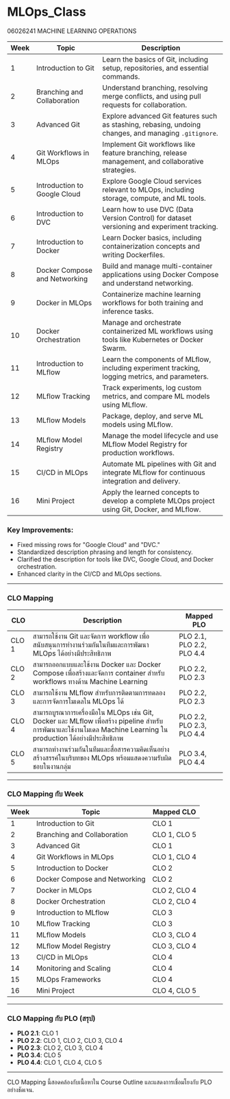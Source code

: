 # MLOps_Class
  06026241 MACHINE LEARNING OPERATIONS



| **Week** | **Topic**                           | **Description**                                                                                     |
|----------|-------------------------------------|-----------------------------------------------------------------------------------------------------|
| 1        | Introduction to Git                | Learn the basics of Git, including setup, repositories, and essential commands.                   |
| 2        | Branching and Collaboration        | Understand branching, resolving merge conflicts, and using pull requests for collaboration.       |
| 3        | Advanced Git                       | Explore advanced Git features such as stashing, rebasing, undoing changes, and managing `.gitignore`. |
| 4        | Git Workflows in MLOps             | Implement Git workflows like feature branching, release management, and collaborative strategies. |
| 5        | Introduction to Google Cloud       | Explore Google Cloud services relevant to MLOps, including storage, compute, and ML tools.        |
| 6        | Introduction to DVC                | Learn how to use DVC (Data Version Control) for dataset versioning and experiment tracking.       |
| 7        | Introduction to Docker             | Learn Docker basics, including containerization concepts and writing Dockerfiles.                 |
| 8        | Docker Compose and Networking      | Build and manage multi-container applications using Docker Compose and understand networking.     |
| 9        | Docker in MLOps                    | Containerize machine learning workflows for both training and inference tasks.                    |
| 10       | Docker Orchestration               | Manage and orchestrate containerized ML workflows using tools like Kubernetes or Docker Swarm.   |
| 11       | Introduction to MLflow             | Learn the components of MLflow, including experiment tracking, logging metrics, and parameters.  |
| 12       | MLflow Tracking                    | Track experiments, log custom metrics, and compare ML models using MLflow.                       |
| 13       | MLflow Models                      | Package, deploy, and serve ML models using MLflow.                                                |
| 14       | MLflow Model Registry              | Manage the model lifecycle and use MLflow Model Registry for production workflows.                |
| 15       | CI/CD in MLOps                     | Automate ML pipelines with Git and integrate MLflow for continuous integration and delivery.     |
| 16       | Mini Project                       | Apply the learned concepts to develop a complete MLOps project using Git, Docker, and MLflow.    |

### Key Improvements:
- Fixed missing rows for "Google Cloud" and "DVC."
- Standardized description phrasing and length for consistency.
- Clarified the description for tools like DVC, Google Cloud, and Docker orchestration.
- Enhanced clarity in the CI/CD and MLOps sections.


---

### **CLO Mapping**

| **CLO** | **Description**                                                                                                                                                                | **Mapped PLO**               |
|---------|--------------------------------------------------------------------------------------------------------------------------------------------------------------------------------|------------------------------|
| CLO 1   | สามารถใช้งาน Git และจัดการ workflow เพื่อสนับสนุนการทำงานร่วมกันในทีมและการพัฒนา MLOps ได้อย่างมีประสิทธิภาพ                                                               | PLO 2.1, PLO 2.2, PLO 4.4   |
| CLO 2   | สามารถออกแบบและใช้งาน Docker และ Docker Compose เพื่อสร้างและจัดการ container สำหรับ workflows ทางด้าน Machine Learning                                                     | PLO 2.2, PLO 2.3            |
| CLO 3   | สามารถใช้งาน MLflow สำหรับการติดตามการทดลองและการจัดการโมเดลใน MLOps ได้                                                                                                     | PLO 2.2, PLO 2.3            |
| CLO 4   | สามารถบูรณาการเครื่องมือใน MLOps เช่น Git, Docker และ MLflow เพื่อสร้าง pipeline สำหรับการพัฒนาและใช้งานโมเดล Machine Learning ใน production ได้อย่างมีประสิทธิภาพ        | PLO 2.2, PLO 2.3, PLO 4.4   |
| CLO 5   | สามารถทำงานร่วมกันในทีมและสื่อสารความคิดเห็นอย่างสร้างสรรค์ในบริบทของ MLOps พร้อมแสดงความรับผิดชอบในงานกลุ่ม                                                                | PLO 3.4, PLO 4.4            |

---

### **CLO Mapping กับ Week**

| **Week** | **Topic**                          | **Mapped CLO**       |
|----------|------------------------------------|----------------------|
| 1        | Introduction to Git               | CLO 1               |
| 2        | Branching and Collaboration       | CLO 1, CLO 5        |
| 3        | Advanced Git                      | CLO 1               |
| 4        | Git Workflows in MLOps            | CLO 1, CLO 4        |
| 5        | Introduction to Docker            | CLO 2               |
| 6        | Docker Compose and Networking     | CLO 2               |
| 7        | Docker in MLOps                   | CLO 2, CLO 4        |
| 8        | Docker Orchestration              | CLO 2, CLO 4        |
| 9        | Introduction to MLflow            | CLO 3               |
| 10       | MLflow Tracking                   | CLO 3               |
| 11       | MLflow Models                     | CLO 3, CLO 4        |
| 12       | MLflow Model Registry             | CLO 3, CLO 4        |
| 13       | CI/CD in MLOps                    | CLO 4               |
| 14       | Monitoring and Scaling            | CLO 4               |
| 15       | MLOps Frameworks                  | CLO 4               |
| 16       | Mini Project                      | CLO 4, CLO 5        |

---

### **CLO Mapping กับ PLO (สรุป)**

- **PLO 2.1**: CLO 1  
- **PLO 2.2**: CLO 1, CLO 2, CLO 3, CLO 4  
- **PLO 2.3**: CLO 2, CLO 3, CLO 4  
- **PLO 3.4**: CLO 5  
- **PLO 4.4**: CLO 1, CLO 4, CLO 5  

---

CLO Mapping นี้สอดคล้องกับเนื้อหาใน Course Outline และแสดงการเชื่อมโยงกับ PLO อย่างชัดเจน.